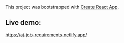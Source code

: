This project was bootstrapped with [Create React App](https://github.com/facebook/create-react-app).

## Live demo:
https://aj-job-requirements.netlify.app/